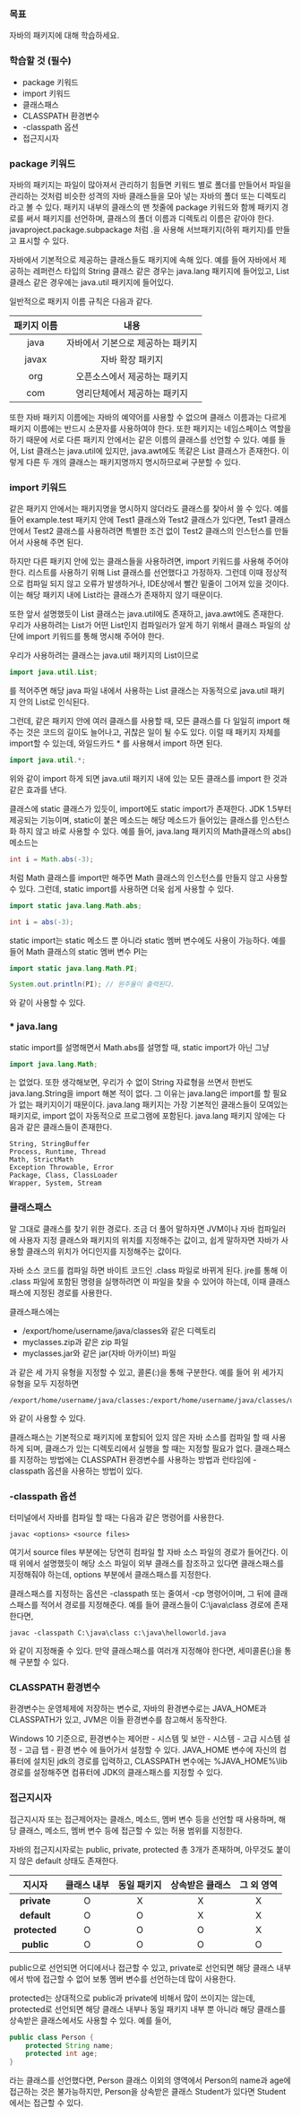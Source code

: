 ### 목표
자바의 패키지에 대해 학습하세요.

### 학습할 것 (필수)
- package 키워드
- import 키워드
- 클래스패스
- CLASSPATH 환경변수
- -classpath 옵션
- 접근지시자

### package 키워드

자바의 패키지는 파일이 많아져서 관리하기 힘들면 키워드 별로 폴더를 만들어서 파일을 관리하는 것처럼 비슷한 성격의 자바 클래스들을 모아 넣는 자바의 폴더 또는 디렉토리라고 볼 수 있다. 패키지 내부의 클래스의 맨 첫줄에 package 키워드와 함께 패키지 경로를 써서 패키지를 선언하며, 클래스의 폴더 이름과 디렉토리 이름은 같아야 한다. javaproject.package.subpackage 처럼 .을 사용해 서브패키지(하위 패키지)를 만들고 표시할 수 있다.

자바에서 기본적으로 제공하는 클래스들도 패키지에 속해 있다. 예를 들어 자바에서 제공하는 레퍼런스 타입의 String 클래스 같은 경우는 java.lang 패키지에 들어있고, List 클래스 같은 경우에는 java.util 패키지에 들어있다.

일반적으로 패키지 이름 규칙은 다음과 같다.

|패키지 이름|내용|
|:-:|:-:|
|java|자바에서 기본으로 제공하는 패키지|
|javax|자바 확장 패키지|
|org|오픈소스에서 제공하는 패키지|
|com|영리단체에서 제공하는 패키지|

또한 자바 패키지 이름에는 자바의 예약어를 사용할 수 없으며 클래스 이름과는 다르게 패키지 이름에는 반드시 소문자를 사용하여야 한다. 또한 패키지는 네임스페이스 역할을 하기 때문에 서로 다른 패키지 안에서는 같은 이름의 클래스를 선언할 수 있다. 예를 들어, List 클래스는 java.util에 있지만, java.awt에도 똑같은 List 클래스가 존재한다. 이렇게 다른 두 개의 클래스는 패키지명까지 명시하므로써 구분할 수 있다.

### import 키워드

같은 패키지 안에서는 패키지명을 명시하지 않더라도 클래스를 찾아서 쓸 수 있다. 예를들어 example.test 패키지 안에 Test1 클래스와 Test2 클래스가 있다면, Test1 클래스 안에서 Test2 클래스를 사용하려면 특별한 조건 없이 Test2 클래스의 인스턴스를 만들어서 사용해 주면 된다.

하지만 다른 패키지 안에 있는 클래스들을 사용하려면, import 키워드를 사용해 주어야 한다. 리스트를 사용하기 위해 List 클래스를 선언했다고 가정하자. 그런데 이때 정상적으로 컴파일 되지 않고 오류가 발생하거나, IDE상에서 빨간 밑줄이 그어져 있을 것이다. 이는 해당 패키지 내에 List라는 클래스가 존재하지 않기 때문이다.

또한 앞서 설명했듯이 List 클래스는 java.util에도 존재하고, java.awt에도 존재한다. 우리가 사용하려는 List가 어떤 List인지 컴파일러가 알게 하기 위해서 클래스 파일의 상단에 import 키워드를 통해 명시해 주어야 한다.

우리가 사용하려는 클래스는 java.util 패키지의 List이므로
```java
import java.util.List;
```
를 적어주면 해당 java 파일 내에서 사용하는 List 클래스는 자동적으로 java.util 패키지 안의 List로 인식된다.

그런데, 같은 패키지 안에 여러 클래스를 사용할 때, 모든 클래스를 다 일일히 import 해주는 것은 코드의 길이도 늘어나고, 귀찮은 일이 될 수도 있다. 이럴 때 패키지 자체를 import할 수 있는데, 와일드카드 * 를 사용해서 import 하면 된다.
```java
import java.util.*;
```
위와 같이 import 하게 되면 java.util 패키지 내에 있는 모든 클래스를 import 한 것과 같은 효과를 낸다.

클래스에 static 클래스가 있듯이, import에도 static import가 존재한다. JDK 1.5부터 제공되는 기능이며, static이 붙은 메소드는 해당 메소드가 들어있는 클래스를 인스턴스화 하지 않고 바로 사용할 수 있다. 예를 들어, java.lang 패키지의 Math클래스의 abs() 메소드는
```java
int i = Math.abs(-3);
```
처럼 Math 클래스를 import만 해주면 Math 클래스의 인스턴스를 만들지 않고 사용할 수 있다. 그런데, static import를 사용하면 더욱 쉽게 사용할 수 있다.
```java
import static java.lang.Math.abs;

int i = abs(-3);
```
static import는 static 메소드 뿐 아니라 static 멤버 변수에도 사용이 가능하다. 예를 들어 Math 클래스의 static 멤버 변수 PI는
```java
import static java.lang.Math.PI;

System.out.println(PI); // 원주율이 출력된다.
```
와 같이 사용할 수 있다.

### * java.lang

static import를 설명해면서 Math.abs를 설명할 때, static import가 아닌 그냥
```java
import java.lang.Math;
```
는 없었다. 또한 생각해보면, 우리가 수 없이 String 자료형을 쓰면서 한번도 java.lang.String을 import 해본 적이 없다. 그 이유는 java.lang은 import를 할 필요가 없는 패키지이기 때문이다. java.lang 패키지는 가장 기본적인 클래스들이 모여있는 패키지로, import 없이 자동적으로 프로그램에 포함된다. java.lang 패키지 않에는 다음과 같은 클래스들이 존재한다.

```
String, StringBuffer
Process, Runtime, Thread
Math, StrictMath
Exception Throwable, Error
Package, Class, ClassLoader
Wrapper, System, Stream
```

### 클래스패스

말 그대로 클래스를 찾기 위한 경로다. 조금 더 풀어 말하자면 JVM이나 자바 컴파일러에 사용자 지정 클래스와 패키지의 위치를 지정해주는 값이고, 쉽게 말하자면 자바가 사용할 클래스의 위치가 어디인지를 지정해주는 값이다.

자바 소스 코드를 컴파일 하면 바이트 코드인 .class 파일로 바뀌게 된다. jre를 통해 이 .class 파일에 포함된 명령을 실행하려면 이 파일을 찾을 수 있어야 하는데, 이때 클래스패스에 지정된 경로를 사용한다.

클래스패스에는
- /export/home/username/java/classes와 같은 디렉토리
- myclasses.zip과 같은 zip 파일
- myclasses.jar와 같은 jar(자바 아카이브) 파일

과 같은 세 가지 유형을 지정할 수 있고, 콜론(:)을 통해 구분한다. 예를 들어 위 세가지 유형을 모두 지정하면

```
/export/home/username/java/classes:/export/home/username/java/classes/util.zip:/export/home/username/java/classes/checkers.jar

```
와 같이 사용할 수 있다.

클래스패스는 기본적으로 패키지에 포함되어 있지 않은 자바 소스를 컴파일 할 때 사용하게 되며, 클래스가 있는 디렉토리에서 실행을 할 때는 지정할 필요가 없다. 클래스패스를 지정하는 방법에는 CLASSPATH 환경변수를 사용하는 방법과 런타임에 -classpath 옵션을 사용하는 방법이 있다.

### -classpath 옵션

터미널에서 자바를 컴파일 할 때는 다음과 같은 명령어를 사용한다.
	
    javac <options> <source files>

여기서 source files 부분에는 당연히 컴파일 할 자바 소스 파일의 경로가 들어간다. 이 때 위에서 설명했듯이 해당 소스 파일이 외부 클래스를 참조하고 있다면 클래스패스를 지정해줘야 하는데, options 부분에서 클래스패스를 지정한다.

클래스패스를 지정하는 옵션은 -classpath 또는 줄여서 -cp 명령어이며, 그 뒤에 클래스패스를 적어서 경로를 지정해준다. 예를 들어 클래스들이 C:\java\class 경로에 존재한다면,

	javac -classpath C:\java\class c:\java\helloworld.java
    
와 같이 지정해줄 수 있다. 만약 클래스패스를 여러개 지정해야 한다면, 세미콜론(;)을 통해 구분할 수 있다.

### CLASSPATH 환경변수

환경변수는 운영체제에 저장하는 변수로, 자바의 환경변수로는 JAVA_HOME과 CLASSPATH가 있고, JVM은 이들 환경변수를 참고해서 동작한다.

Windows 10 기준으로, 환경변수는 제어판 - 시스템 및 보안 - 시스템 - 고급 시스템 설정 - 고급 탭 - 환경 변수 에 들어가서 설정할 수 있다. JAVA_HOME 변수에 자신의 컴퓨터에 설치된 jdk의 경로를 입력하고, CLASSPATH 변수에는 %JAVA_HOME%\lib 경로를 설정해주면 컴퓨터에 JDK의 클래스패스를 지정할 수 있다.

### 접근지시자

접근지시자 또는 접근제어자는 클래스, 메소드, 멤버 변수 등을 선언할 때 사용하며, 해당 클래스, 메소드, 멤버 변수 등에 접근할 수 있는 허용 범위를 지정한다.

자바의 접근지시자로는 public, private, protected 총 3개가 존재하며, 아무것도 붙이지 않은 default 상태도 존재한다.

|지시자|클래스 내부|동일 패키지|상속받은 클래스|그 외 영역|
|:-:|:-:|:-:|:-:|:-:|
|__private__|O|X|X|X|
|__default__|O|O|X|X|
|__protected__|O|O|O|X|
|__public__|O|O|O|O|

public으로 선언되면 어디에서나 접근할 수 있고, private로 선언되면 해당 클래스 내부에서 밖에 접근할 수 없어 보통 멤버 변수를 선언하는데 많이 사용한다.

protected는 상대적으로 public과 private에 비해서 많이 쓰이지는 않는데, protected로 선언되면 해당 클래스 내부나 동일 패키지 내부 뿐 아니라 해당 클래스를 상속받은 클래스에서도 사용할 수 있다. 예를 들어,
```java
public class Person {
    protected String name;
    protected int age;
}
```
라는 클래스를 선언했다면, Person 클래스 이외의 영역에서 Person의 name과 age에 접근하는 것은 불가능하지만, Person을 상속받은 클래스 Student가 있다면 Student에서는 접근할 수 있다.
